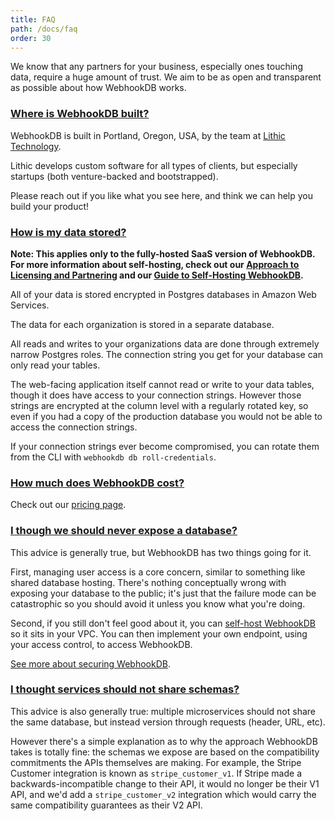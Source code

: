 ```yaml
---
title: FAQ
path: /docs/faq
order: 30
---
```


We know that any partners for your business, especially ones touching data, require a huge amount of trust.
We aim to be as open and transparent as possible about how WebhookDB works.

<a id="where-is-webhookdb-built"></a>

### [Where is WebhookDB built?](#where-is-webhookdb-built)

WebhookDB is built in Portland, Oregon, USA, by the team at [Lithic Technology](https://lithic.tech).

Lithic develops custom software for all types of clients,
but especially startups (both venture-backed and bootstrapped).

Please reach out if you like what you see here, and think we can help you build your product! 

<a id="how-is-my-data-stored"></a>

### [How is my data stored?](#how-is-my-data-stored)

**Note: This applies only to the fully-hosted SaaS version of WebhookDB.
For more information about self-hosting, check out our
[Approach to Licensing and Partnering](/licensing/) and
our [Guide to Self-Hosting WebhookDB](/docs/self-hosting).**

All of your data is stored encrypted in Postgres databases in Amazon Web Services.

The data for each organization is stored in a separate database.

All reads and writes to your organizations data are done through extremely narrow Postgres roles.
The connection string you get for your database can only read your tables.

The web-facing application itself cannot read or write to your data tables,
though it does have access to your connection strings.
However those strings are encrypted at the column level
with a regularly rotated key,
so even if you had a copy of the production database you would not be able
to access the connection strings.

If your connection strings ever become compromised,
you can rotate them from the CLI with `webhookdb db roll-credentials`.

<a id="how-much-does-webhookdb-cost"></a>

### [How much does WebhookDB cost?](#how-much-does-webhookdb-cost)

Check out our [pricing page](/pricing).

<a id="never-expose-database"></a>

### [I though we should never expose a database?](#never-expose-database)

This advice is generally true, but WebhookDB has two things going for it.

First, managing user access is a core concern, similar to something like shared database hosting.
There's nothing conceptually wrong with exposing your database to the public;
it's just that the failure mode can be catastrophic so you should avoid it
unless you know what you're doing.

Second, if you still don't feel good about it,
you can [self-host WebhookDB](/docs/self-hosting) so it sits in your VPC.
You can then implement your own endpoint,
using your access control, to access WebhookDB.

[See more about securing WebhookDB](/docs/securing/).

<a id="never-share-schemas"></a>

### [I thought services should not share schemas?](#never-share-schemas)

This advice is also generally true:
multiple microservices should not share the same database,
but instead version through requests (header, URL, etc).

However there's a simple explanation as to why
the approach WebhookDB takes is totally fine:
the schemas we expose are based on the compatibility commitments the APIs themselves are making.
For example, the Stripe Customer integration is known as `stripe_customer_v1`.
If Stripe made a backwards-incompatible change to their API,
it would no longer be their V1 API, and we'd add a `stripe_customer_v2` integration
which would carry the same compatibility guarantees as their V2 API.
